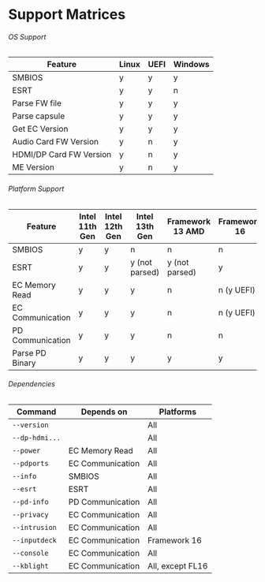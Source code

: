 # Support Matrices

###### OS Support

| Feature                 | Linux | UEFI | Windows |
|-------------------------|-------|------|---------|
| SMBIOS                  | y     | y    | y       |
| ESRT                    | y     | y    | n       |
| Parse FW file           | y     | y    | y       |
| Parse capsule           | y     | y    | y       |
| Get EC Version          | y     | y    | y       |
| Audio Card FW Version   | y     | n    | y       |
| HDMI/DP Card FW Version | y     | n    | y       |
| ME Version              | y     | n    | y       |

###### Platform Support

| Feature          | Intel 11th Gen | Intel 12th Gen | Intel 13th Gen | Framework 13 AMD | Framework 16   |
|------------------|----------------|----------------|----------------|------------------|----------------|
| SMBIOS           | y              | y              | n              | n                | n              |
| ESRT             | y              | y              | y (not parsed) | y (not parsed)   | y              |
| EC Memory Read   | y              | y              | y              | n                | n (y UEFI)     |
| EC Communication | y              | y              | y              | n                | n (y UEFI)     |
| PD Communication | y              | y              | y              | n                | n              |
| Parse PD Binary  | y              | y              | y              | y                | y              |

###### Dependencies

| Command          | Depends on       | Platforms        |
|------------------|------------------|------------------|
| `--version`      |                  | All              |
| `--dp-hdmi...`   |                  | All              |
| `--power`        | EC Memory Read   | All              |
| `--pdports`      | EC Communication | All              |
| `--info`         | SMBIOS           | All              |
| `--esrt`         | ESRT             | All              |
| `--pd-info`      | PD Communication | All              |
| `--privacy`      | EC Communication | All              |
| `--intrusion`    | EC Communication | All              |
| `--inputdeck`    | EC Communication | Framework 16     |
| `--console`      | EC Communication | All              |
| `--kblight`      | EC Communication | All, except FL16 |
